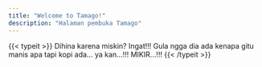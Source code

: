 ```yaml
---
title: "Welcome to Tamago!"
description: "Halaman pembuka Tamago"
---
```


{{< typeit >}} Dihina karena miskin? Ingat!!! Gula ngga dia ada kenapa gitu manis apa tapi kopi ada… ya kan…!!! MIKIR…!!! {{< /typeit >}}